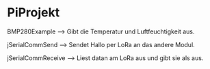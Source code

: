 # PiProjekt

BMP280Example --> Gibt die Temperatur und Luftfeuchtigkeit aus.

jSerialCommSend --> Sendet Hallo per LoRa an das andere Modul.

jSerialCommReceive --> Liest datan am LoRa aus und gibt sie als aus.
